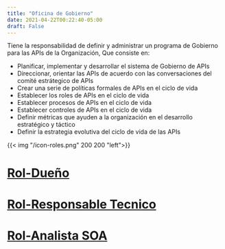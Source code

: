 ```yaml
---
title: "Oficina de Gobierno"
date: 2021-04-22T00:22:40-05:00
draft: False
---
```

   
Tiene la responsabilidad de definir y administrar un programa de Gobierno para las APIs
de la Organización, Que consiste en:
- Planificar, implementar y desarrollar el sistema de Gobierno de APIs
- Direccionar, orientar las APIs de acuerdo con las conversaciones del comité estrátegico de APIs
- Crear una serie de políticas formales de APIs en el ciclo de vida
- Establecer los roles de APIs en el ciclo de vida
- Establecer procesos de APIs en el ciclo de vida
- Establecer controles de APIs en el ciclo de vida
- Definir métricas que ayuden a la organización en el desarrollo estratégico y táctico
- Definir la estrategia evolutiva del ciclo de vida de las APIs

{{< img "/icon-roles.png" 200 200 "left">}} 
# [Rol-Dueño](/roles-bancolombia-ejemplo/rol-duenio/) 
# [Rol-Responsable Tecnico](/roles-bancolombia-ejemplo/rol-responsable/)
# [Rol-Analista SOA](/roles-bancolombia-ejemplo/rol-analista/)







